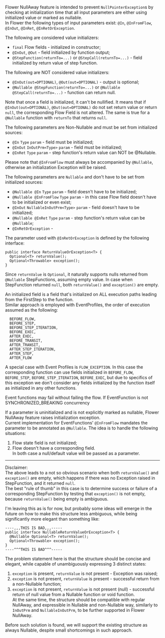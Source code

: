 Flower NullAway feature is intended to prevent `NullPointerException`s by checking at initialization time that all input parameters are either using initialized value or marked as nullable.  
In Flower the following types of input parameters exist: `@In`, `@InFromFlow`, `@InOut`, `@InRet`, `@InRetOrException`.  
  
The following are considered value initializers:  
- `final` Flow fields - initialized in constructor;  
- `@InOut`, `@Out` - field initialized by function output;  
- `@StepFunction(returnTo=...)` or `@StepCall(returnTo=...)` - field initialized by return value of step function.  
  
The following are NOT considered value initializers:  
- `@InOut(out=OPTIONAL)`, `@Out(out=OPTIONAL)` - output is optional;  
- `@Nullable @StepFunction(returnTo=...)` or `@Nullable @StepCall(returnTo=...)` - function can return null.  
  
Note that once a field is initialized, it can't be nullified. It means that if `@InOut(out=OPTIONAL)`, `@Out(out=OPTIONAL)` do not set return value or return `null`, the corresponding Flow Field is not altered. The same is true for a `@Nullable` function with `returnTo` that returns `null`.  
  
The following parameters are Non-Nullable and must be set from initialized sources:  
- `@In` `Type` `param` - field must be initialized;  
- `@InOut` `InOutPrm<Type>` `param` - field must be initialized;  
- `@InRet` `Type` `param` - step function's return value can NOT be @Nullable.  
  
Please note that `@InFromFlow` must always be accompanied by `@Nullable`, otherwise an initialization Exception will be raised.  
  
The following parameters are `Nullable` and don't have to be set from initialized sources:  
- `@Nullable @In` `Type` `param` - field doesn't have to be initialized;  
- `@Nullable @InFromFlow` `Type` `param` - in this case Flow field doesn't have to be initialized or even exist;  
- `@InOut` `NullableInOutPrm<Type>` `param` - field doesn't have to be initialized;  
- `@Nullable @InRet` `Type` `param` - step function's return value can be `@Nullable`;  
- `@InRetOrException` -  
  
The parameter used with `@InRetOrException` is defined by the following interface:  
```  
public interface ReturnValueOrException<T> {    
  Optional<T> returnValue();  
  Optional<Throwable> exception();  
}  
```  
Since `returnValue` is `Optional`, it naturally supports nulls returned from `@Nullable` StepFunctions, assuming empty value. In case when StepFunction returned `null`, both `returnValue()` and `exception()` are empty.  
  
  
An initialized field is a field that's initialized on ALL execution paths leading from the FirstStep to the function.  
Similar approach is employed with EventProfiles, the order of execution assumed as the following:  
```  
  BEFORE_FLOW,  
  BEFORE_STEP,  
  BEFORE_STEP_ITERATION,  
  BEFORE_EXEC,  
  AFTER_EXEC,  
  BEFORE_TRANSIT,  
  AFTER_TRANSIT,  
  AFTER_STEP_ITERATION,  
  AFTER_STEP,  
  AFTER_FLOW  
```  
A special case with Event Profiles is `FLOW_EXCEPTION`. In this case the corresponding function can use fields initialized in `BEFORE_FLOW`, `BEFORE_STEP`, `BEFORE_STEP_ITERATION`, `BEFORE_EXEC`, but due to specifics of this exception we don't consider any fields initialized by the function itself as initialized in any other functions.  
  
Event functions may fail without failing the flow. If EventFunction is not SYNCHRONIZED_BREAKING concurrency  
  
If a parameter is uninitialized and is not explicitly marked as nullable, Flower NullAway feature raises initialization exception.  
Current implementation for EventFunctions' `@InFromFlow` mandates the parameter to be annotated as `@Nullable`. The idea is to handle the following situations:  
1) Flow state field is not initialized;  
2) Flow doesn't have a corresponding field.  
   In both case a null/default value will be passed as a parameter.  
  
  
  
  
  
  
---  
Disclaimer:  
The above leads to a not so obvious scenario when both `returnValue()` and `exception()` are empty, which happens if there was no Exception raised in StepFunction, and it returned `null`.  
The best "rule of thumb" in this case is to determine success or failure of a corresponding StepFunction by testing that `exception()` is not empty, because `returnValue()` being empty is ambiguous.  
  
I'm leaving this as is for now, but probably some ideas will emerge in the future on how to make this structure less ambiguous, while being significantly more elegant than something like:  
```  
----,,,THIS IS BAD,,,-----  
public interface NullableReturnValueOrException<T> {    
  @Nullable Optional<T> returnValue();  
  Optional<Throwable> exception();  
}  
----^^^THIS IS BAD^^^-----  
```  
The problem statement here is that the structure should be concise and elegant, while capable of unambiguously expressing 3 distinct states:  
1. `exception` is present, `returnValue` is not present - Exception was raised;  
2. `exception` is not present, `returnValue` is present - successful return from a non-Nullable function;  
3. `exception` is not present, `returnValue` is not present (null) - successful return of null value from a Nullable function or void function.  
   At the same time, the structure should be compatible with regular NullAway, and expressible in Nullable and non-Nullable way, similarly to `InOutPrm` and `NullableInOutPrm`, to be further supported in Flower NullAway.  
  
Before such solution is found, we will support the existing structure as always Nullable, despite small shortcomings in such approach.